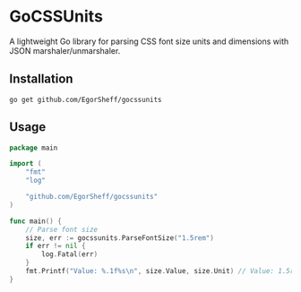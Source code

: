 # GoCSSUnits
A lightweight Go library for parsing CSS font size units and dimensions with JSON marshaler/unmarshaler.

## Installation
```
go get github.com/EgorSheff/gocssunits
```

## Usage
```go
package main

import (
    "fmt"
    "log"

    "github.com/EgorSheff/gocssunits"
)

func main() {
    // Parse font size
    size, err := gocssunits.ParseFontSize("1.5rem")
    if err != nil {
        log.Fatal(err)
    }
    fmt.Printf("Value: %.1f%s\n", size.Value, size.Unit) // Value: 1.5rem
}
```

